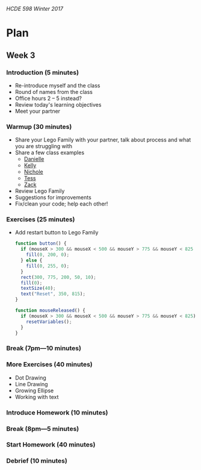 _HCDE 598 Winter 2017_

# Plan
## Week 3

### Introduction (5 minutes)
* Re-introduce myself and the class
* Round of names from the class
* Office hours 2 – 5 instead?
* Review today's learning objectives
* Meet your partner

### Warmup (30 minutes)
* Share your Lego Family with your partner, talk about process and what you are struggling with
* Share a few class examples
	* [Danielle](https://dteska.github.io/hcde-portfolio/lego_family/)
	* [Kelly](https://kellyjeangraham.github.io/portfolio/lego-bojack-family/)
	* [Nichole](https://nicholekim.github.io/portfolio/LegoFamily/)
	* [Tess](https://tws123.github.io/portfolio598Class/DynamicLegoFamily/)
	* [Zack](https://zjrobinson90.github.io/portfolio/rickmorty/)
* Review Lego Family
* Suggestions for improvements
* Fix/clean your code; help each other!

### Exercises (25 minutes)
* Add restart button to Lego Family

	```javascript
	function button() {
	  if (mouseX > 300 && mouseX < 500 && mouseY > 775 && mouseY < 825  && mouseIsPressed) {
	    fill(0, 200, 0);
	  } else {
	    fill(0, 255, 0);
	  }
	  rect(300, 775, 200, 50, 10);
	  fill(0);
	  textSize(40);
	  text("Reset", 350, 815);
	}

	function mouseReleased() {
	  if (mouseX > 300 && mouseX < 500 && mouseY > 775 && mouseY < 825) {
	    resetVariables();
	  }
	}
	```

### Break (7pm—10 minutes)

### More Exercises (40 minutes)
* Dot Drawing
* Line Drawing
* Growing Ellipse
* Working with text

### Introduce Homework (10 minutes)

### Break (8pm—5 minutes)

### Start Homework (40 minutes)

### Debrief (10 minutes)